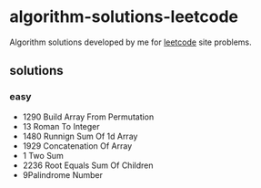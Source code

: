 # algorithm-solutions-leetcode
Algorithm solutions developed by me for [leetcode](https://leetcode.com) site problems.

## solutions
### easy
- 1290 Build Array From Permutation
- 13 Roman To Integer
- 1480 Runnign Sum Of 1d Array
- 1929 Concatenation Of Array
- 1 Two Sum
- 2236 Root Equals Sum Of Children
- 9Palindrome Number